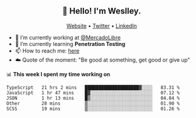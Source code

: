<h2 align="center">👋 Hello! I'm Weslley.</h2>
<p align="center">
  <a href="http://weslleyneri.com.br">Website</a> •
  <a href="https://twitter.com/Weslley_Neri">Twitter</a> •
  <a href="https://www.linkedin.com/in/weslley-neri-3658908b">LinkedIn</a>
</p>


- 🔭 I’m currently working at [@MercadoLibre](https://github.com/mercadolibre)
- 🌱 I’m currently learning **Penetration Testing**
- 📫 How to reach me: [here](mailto:weslley39@gmail.com)
- ☁️ Quote of the moment: "Be good at something, get good or give up"

📊 **This week I spent my time working on**
<!--START_SECTION:waka-->
```text
TypeScript   21 hrs 2 mins   ████████████████████▓░░░░   83.31 % 
JavaScript   1 hr 47 mins    █▓░░░░░░░░░░░░░░░░░░░░░░░   07.12 % 
JSON         1 hr 13 mins    █▒░░░░░░░░░░░░░░░░░░░░░░░   04.84 % 
Other        28 mins         ▒░░░░░░░░░░░░░░░░░░░░░░░░   01.90 % 
SCSS         19 mins         ▒░░░░░░░░░░░░░░░░░░░░░░░░   01.26 % 
```
<!--END_SECTION:waka-->

<!-- Inspired by https://github.com/gruselhaus/gruselhaus -->